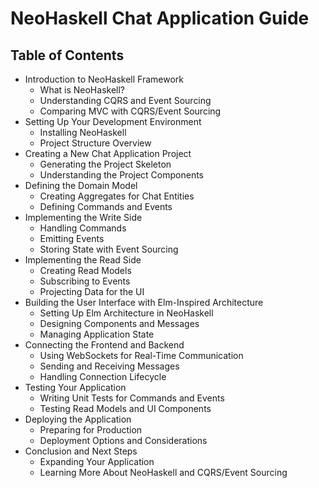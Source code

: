 # NeoHaskell Chat Application Guide

## Table of Contents

- Introduction to NeoHaskell Framework
  - What is NeoHaskell?
  - Understanding CQRS and Event Sourcing
  - Comparing MVC with CQRS/Event Sourcing
- Setting Up Your Development Environment
  - Installing NeoHaskell
  - Project Structure Overview
- Creating a New Chat Application Project
  - Generating the Project Skeleton
  - Understanding the Project Components
- Defining the Domain Model
  - Creating Aggregates for Chat Entities
  - Defining Commands and Events
- Implementing the Write Side
  - Handling Commands
  - Emitting Events
  - Storing State with Event Sourcing
- Implementing the Read Side
  - Creating Read Models
  - Subscribing to Events
  - Projecting Data for the UI
- Building the User Interface with Elm-Inspired Architecture
  - Setting Up Elm Architecture in NeoHaskell
  - Designing Components and Messages
  - Managing Application State
- Connecting the Frontend and Backend
  - Using WebSockets for Real-Time Communication
  - Sending and Receiving Messages
  - Handling Connection Lifecycle
- Testing Your Application
  - Writing Unit Tests for Commands and Events
  - Testing Read Models and UI Components
- Deploying the Application
  - Preparing for Production
  - Deployment Options and Considerations
- Conclusion and Next Steps
  - Expanding Your Application
  - Learning More About NeoHaskell and CQRS/Event Sourcing
